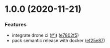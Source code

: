 # 1.0.0 (2020-11-21)


### Features

* integrate drone ci ([#1](http://git.ea/minhael/drone-semantic-release/issues/1)) ([e7802f5](http://git.ea/minhael/drone-semantic-release/commit/e7802f5ad220f1dda25984210269bf65705ef0ed))
* pack semantic release with docker ([ef25e87](http://git.ea/minhael/drone-semantic-release/commit/ef25e87067ee4002a5b0978a78e18c39a3997045))
